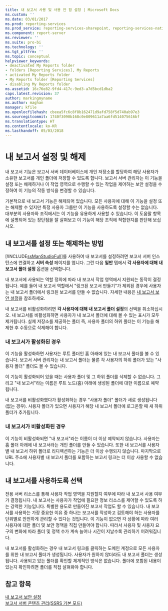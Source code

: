 ```yaml
---
title: 내 보고서 사용 및 사용 안 함 설정 | Microsoft Docs
ms.custom: ''
ms.date: 03/01/2017
ms.prod: reporting-services
ms.prod_service: reporting-services-sharepoint, reporting-services-native
ms.component: report-server
ms.reviewer: ''
ms.suite: pro-bi
ms.technology: ''
ms.tgt_pltfrm: ''
ms.topic: conceptual
helpviewer_keywords:
- deactivated My Reports folder
- folders [Reporting Services], My Reports
- activated My Reports folder
- My Reports folder [Reporting Services]
- disabling My Reports folder
ms.assetid: 16c76e82-9fd4-417c-9ed3-a7d5bcd1dba2
caps.latest.revision: 37
author: markingmyname
ms.author: maghan
manager: kfile
ms.openlocfilehash: cbeea5fc6c8f8b162471d9afd758f5d740ab97e3
ms.sourcegitcommit: 1740f3090b168c0e809611a7aa6fd514075616bf
ms.translationtype: HT
ms.contentlocale: ko-KR
ms.lasthandoff: 05/03/2018
---
```

# <a name="enable-and-disable-my-reports"></a>내 보고서 설정 및 해제
  내 보고서 기능은 보고서 서버 데이터베이스에 개인 저장소를 할당하여 해당 사용자가 소유한 보고서를 개인 폴더에 저장할 수 있도록 합니다. 보고서 서버 관리자는 이 기능을 설정 또는 해제하거나 이 작업 영역으로 수행할 수 있는 작업을 제어하는 보안 설정을 수정하여 이 기능의 작동 방식을 변경할 수 있습니다.  
  
 기본적으로 내 보고서 기능은 해제되어 있습니다. 모든 사용자에 대해 이 기능을 설정 또는 해제할 수 있지만 특정 사용자 그룹만 이 기능을 사용하도록 설정할 수는 없습니다. 대부분의 사용자와 조직에서는 이 기능을 유용하게 사용할 수 있습니다. 이 도움말 항목에 설명되어 있는 장단점을 잘 살펴보고 이 기능이 해당 조직에 적합한지를 판단해 보십시오.  
  
## <a name="how-to-enable-and-disable-my-reports"></a>내 보고서를 설정 또는 해제하는 방법  
 [!INCLUDE[ssManStudioFull](../../includes/ssmanstudiofull-md.md)]를 사용하여 내 보고서를 설정하려면 보고서 서버 인스턴스에 연결하고 **서버 속성** 페이지를 엽니다. 그런 다음 **일반** 탭에서 **각 사용자에 대해 내 보고서 폴더 설정** 옵션을 선택합니다.  
  
 내 보고서에 사용되는 역할 정의에 따라 내 보고서 작업 영역에서 지원되는 동작이 결정됩니다. 예를 들어 내 보고서 역할에서 "링크된 보고서 만들기"가 제외된 경우에 사용자는 내 보고서 폴더에서 링크된 보고서를 만들 수 없습니다. 자세한 내용은 [내 보고서 보안 설정](../../reporting-services/security/secure-my-reports.md)을 참조하세요.  
  
 내 보고서를 비활성화하려면 **각 사용자에 대해 내 보고서 폴더 설정**의 선택을 취소하십시오. 내 보고서를 비활성화하면 사용자가 내 보고서 폴더에 대해 볼 수 있는 표시가 모두 제거됩니다. 실제 저장소를 제공하는 폴더 즉, 사용자 폴더의 하위 폴더는 이 기능을 해제한 후 수동으로 삭제해야 합니다.  
  
### <a name="when-my-reports-is-activated"></a>내 보고서가 활성화된 경우  
 이 기능을 활성화하면 사용자는 루트 폴더인 홈 아래에 있는 내 보고서 폴더를 볼 수 있습니다. 보고서 서버 관리자는 내 보고서 폴더는 물론 각 사용자의 하위 폴더가 있는 "사용자 폴더" 폴더도 볼 수 있습니다.  
  
 이 기능이 활성화되어 있을 때는 사용자 폴더 및 그 하위 폴더를 삭제할 수 없습니다. 그리고 "내 보고서"라는 이름은 루트 노드(홈) 아래에 생성된 폴더에 대한 이름으로 예약됩니다.  
  
 내 보고서를 비활성화했다가 활성화하는 경우 "사용자 폴더" 폴더가 새로 생성됩니다(없는 경우). 사용자 폴더가 있으면 사용자가 해당 내 보고서 폴더에 로그온할 때 새 하위 폴더가 추가됩니다.  
  
### <a name="when-my-reports-is-deactivated"></a>내 보고서가 비활성화된 경우  
 이 기능이 비활성화되면 "내 보고서"라는 이름이 더 이상 예약되지 않습니다. 사용자는 홈 폴더 아래에 내 보고서라는 개인 폴더를 만들 수 있습니다. 또한 내 보고서를 사용자별 내 보고서 하위 폴더로 리디렉션하는 기능은 더 이상 수행되지 않습니다. 마지막으로 URL 주소에 사용자별 내 보고서 폴더를 포함하는 보고서 링크는 더 이상 사용할 수 없습니다.  
  
## <a name="choosing-to-use-my-reports"></a>내 보고서를 사용하도록 선택  
 전용 서버 리소스를 통해 사용자 작업 영역을 지원할지 여부에 따라 내 보고서 사용 여부가 결정됩니다. 내 보고서는 사용자가 작업에 필요한 정보 리소스를 제어할 수 있도록 하는 강력한 기능입니다. 특별한 용도로 만들어진 보고서 작업도 할 수 있습니다. 내 보고서를 사용하는 가장 중요한 이유 중 하나는 보고서를 작성하고 검토해야 하는 사용자를 단위별로 안전하게 관리할 수 있다는 것입니다. 이 기능이 없으면 각 상황에 따라 여러 사용자에 대한 폴더 및 보안 정책을 직접 만들어야 합니다. 따라서 사용자 및 사용자 요구의 변화에 따라 폴더 및 정책 수가 계속 늘어나 시간이 지날수록 관리하기 어려워집니다.  
  
 내 보고서를 활성화하는 경우 내 보고서 링크를 클릭하는 도메인 계정으로 모든 사용자를 위한 내 보고서 폴더가 생성됩니다. 사용자가 원하지 않더라도 내 보고서 폴더는 생성됩니다. 사용되고 있는 폴더를 확인할 체계적인 방식은 없습니다. 폴더에 포함된 내용이 있는지 확인하려면 폴더를 직접 살펴봐야 합니다.  
  
## <a name="see-also"></a>참고 항목  
 [내 보고서 보안 설정](../../reporting-services/security/secure-my-reports.md)   
 [보고서 서버 콘텐츠 관리&#40;SSRS 기본 모드&#41;](../../reporting-services/report-server/report-server-content-management-ssrs-native-mode.md)  
  
  

